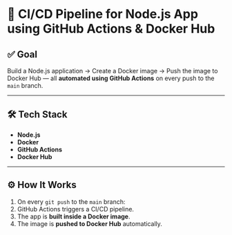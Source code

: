 # 🚀 CI/CD Pipeline for Node.js App using GitHub Actions & Docker Hub

## ✅ Goal

Build a Node.js application → Create a Docker image → Push the image to Docker Hub — all **automated using GitHub Actions** on every push to the `main` branch.

---

## 🛠️ Tech Stack

- **Node.js**
- **Docker**
- **GitHub Actions**
- **Docker Hub**

---

## ⚙️ How It Works

1. On every `git push` to the `main` branch:
2. GitHub Actions triggers a CI/CD pipeline.
3. The app is **built inside a Docker image**.
4. The image is **pushed to Docker Hub** automatically.




